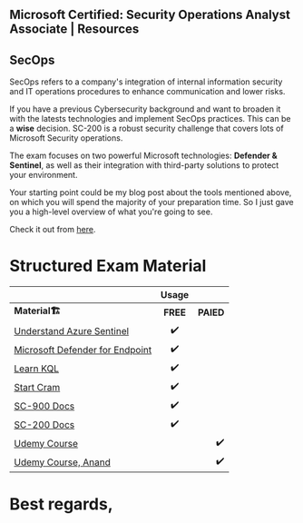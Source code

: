 ## Microsoft Certified: Security Operations Analyst Associate | Resources

## SecOps
SecOps refers to a company's integration of internal information security and IT operations procedures to enhance communication and lower risks.

If you have a previous Cybersecurity background and want to broaden it with the latests technologies and implement SecOps practices. This can be a **wise** decision.
SC-200 is a robust security challenge that covers lots of Microsoft Security operations. <br> 

The exam focuses on two powerful Microsoft technologies: **Defender & Sentinel**, as well as their integration with third-party solutions to protect your environment.

Your starting point could be my blog post about the tools mentioned above, on which you will spend the majority of your preparation time. So I just gave you a high-level overview of what you're going to see.

Check it out from [here](https://blog.yahya-abulhaj.dev/cloud-security-sentinel-and-defender).



# Structured Exam Material

|                      |  Usage    |     |
|:--------             |    :--------:| --------:|
| <b>Material<b>🏗️    |  <b>FREE<b>   |     <b>PAIED<b> |
|  [Understand Azure Sentinel](https://www.youtube.com/watch?v=7An7BB-CcQI)                |   ✔️         |               |
|[ Microsoft Defender for Endpoint](https://www.youtube.com/watch?v=44lETUWEN50)                |   ✔️         |               |
|  [Learn KQL](https://www.youtube.com/playlist?list=PLM3TOIlrnaI4hwmXTxrYGE665q-9fyTfB)                |           ✔️    |              |
| [Start Cram](https://www.youtube.com/watch?v=EJ4Fm_omTNI)                 |  ✔️          |                 |
|     [SC-900 Docs](https://docs.microsoft.com/en-us/certifications/exams/sc-900)  |  ✔️          |                 |
|     [SC-200 Docs](https://docs.microsoft.com/en-us/certifications/exams/sc-200)  |  ✔️          |                 |
|  [Udemy Course](https://www.udemy.com/course/sc-200-microsoft-security-operations-analyst-y/)                |               |           ✔️   |
|   [Udemy Course, Anand](https://www.udemy.com/course/sc-200-microsoft-security-operations-analyst-exam-prep/)               |            |       ✔️          |

# Best regards,












